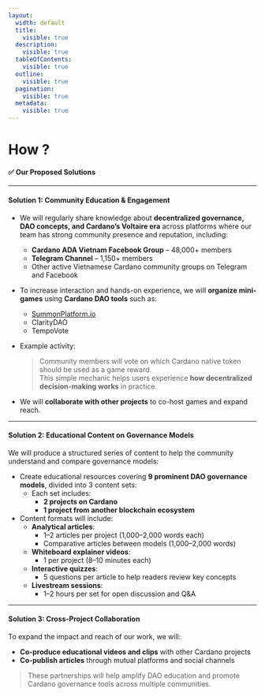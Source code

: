 ```yaml
---
layout:
  width: default
  title:
    visible: true
  description:
    visible: true
  tableOfContents:
    visible: true
  outline:
    visible: true
  pagination:
    visible: true
  metadata:
    visible: true
---
```


# How ?

#### ✅ **Our Proposed Solutions**

***

#### **Solution 1: Community Education & Engagement**

* We will regularly share knowledge about **decentralized governance, DAO concepts, and Cardano’s Voltaire era** across platforms where our team has strong community presence and reputation, including:
  * **Cardano ADA Vietnam Facebook Group** – 48,000+ members
  * **Telegram Channel** – 1,150+ members
  * Other active Vietnamese Cardano community groups on Telegram and Facebook
* To increase interaction and hands-on experience, we will **organize mini-games** using **Cardano DAO tools** such as:
  * [SummonPlatform.io](https://summonplatform.io)
  * ClarityDAO
  * TempoVote
*   Example activity:

    > Community members will vote on which Cardano native token should be used as a game reward.\
    > This simple mechanic helps users experience **how decentralized decision-making works** in practice.
* We will **collaborate with other projects** to co-host games and expand reach.

***

#### **Solution 2: Educational Content on Governance Models**

We will produce a structured series of content to help the community understand and compare governance models:

* Create educational resources covering **9 prominent DAO governance models**, divided into 3 content sets:
  * Each set includes:
    * **2 projects on Cardano**
    * **1 project from another blockchain ecosystem**
* Content formats will include:
  * **Analytical articles**:
    * 1–2 articles per project (1,000–2,000 words each)
    * Comparative articles between models (1,000–2,000 words)
  * **Whiteboard explainer videos**:
    * 1 per project (8–10 minutes each)
  * **Interactive quizzes**:
    * 5 questions per article to help readers review key concepts
  * **Livestream sessions**:
    * 1–2 hours per set for open discussion and Q\&A

***

#### **Solution 3: Cross-Project Collaboration**

To expand the impact and reach of our work, we will:

* **Co-produce educational videos and clips** with other Cardano projects
* **Co-publish articles** through mutual platforms and social channels

> These partnerships will help amplify DAO education and promote Cardano governance tools across multiple communities.
